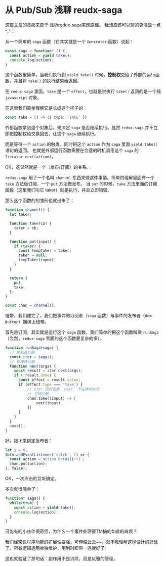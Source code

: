 # 从 Pub/Sub 浅聊 reudx-saga

这篇文章的灵感来自于 [浅析redux-saga实现原理](https://zhuanlan.zhihu.com/p/30098155)。
我想应该可以聊的更浅显一点^_^：

从一个简单的 `saga` 函数（它其实就是一个 `Generator` 函数）说起：

```js
const saga = function* () {
  const action = yield take();
  console.log(action);
}
```

这个函数很简单，当我们执行到 `yield take()` 时候，**控制权**交给了外部的运行函数，并且将 `take()` 的执行结果给返回。

在 `redux-saga` 里面，`take` 是一个 `effect`，也就是说执行 `take()` 返回的是一个纯 `javascript` 对象。

在这里我们简单理解它是长成这个样子的：

```js
const take = () => ({ type: 'TAKE' })
```

外部函数拿到这个对象后，来决定 `saga` 是否继续执行。显然 `redux-saga` 并不立即把控制权给交换回去，让这个 `saga` 继续执行。

而是等待一个 `action` 的触发，同时把这个 `action` 作为 `saga` 里面 `yield take()` 语句的返回。
也就是外部运行函数需要在合适的时机调用这个 `saga` 的 `Iterator.next(action)`。

OK，这显然就是一个（发布/订阅）的关系。

`redux-saga` 用了一个名叫 `channel` 东西来做这件事情。简单的理解里面有一个 `take` 方法做订阅，一个 `put` 方法做发布。
当 `put` 的时候，`take` 方法里面的订阅函数（这里我们叫它 taker）就是执行，并且立即销毁。

那么这个函数的的雏形也就出来了：

```js
function channel() {
  let taker;

  function take(cb) {
    taker = cb;
  }

  function put(input) {
    if (taker) {
      const tempTaker = taker;
      taker = null;
      tempTaker(input);
    }
  }

  return {
    put,
    take,
  };
}

const chan = channel();
```

纽带，我们建完了，我们把事件的订阅者（`saga` 函数）与事件的发布者（`dom` `Button`）捆绑上纽带。

首先是订阅，其实就是运行这个 `saga` 函数，我们简单的把这个函数叫做 `runSaga`（当然，`redux-saga` 里面的这个函数要复杂的多）。

```js
function runSaga(saga) {
  // 拿到迭代器
  const iter = saga();
  // 处理迭代器
  function next(args) {
    const result = iter.next(args);
    if (!result.done) {
      const effect = result.value;
      if (effect.type === 'take') {
          // iter 运行函数 `next` 不在继续执行
          // 订阅注册
          chan.take((input) => {
              next(input)
          })
      }
    }
  }
  next();
}
```

好，接下来绑定发布者：

```js
let i = 0;
$btn.addEventListener('click', () => {
  const action =`action data${i++}`;
  chan.put(action);
}, false);
```

OK，一次点击的监听搞定。

多次就很简单了：

```js
function* saga() {
  while(true) {
    const action = yield take();
    console.log(action);
  }
}
```

可能有的小伙伴很奇怪，为什么一个事件处理要TM搞的如此的麻烦？

我们经常说程序功能的扩展性要强，可伸缩云云~~，就不难理解这样设计的好处了。所有逻辑通用单独维护，用到时纽带一连就好了。

这也就验证了那句话：副作用不是消除，而是优雅的管理。
